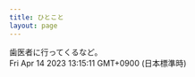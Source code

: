 ```yaml
---
title: ひとこと
layout: page
---
```

<div class="box" dt="1681445711471">
  歯医者に行ってくるなど。
  <div class="content is-small">Fri Apr 14 2023 13:15:11 GMT+0900 (日本標準時)</div>
</div>